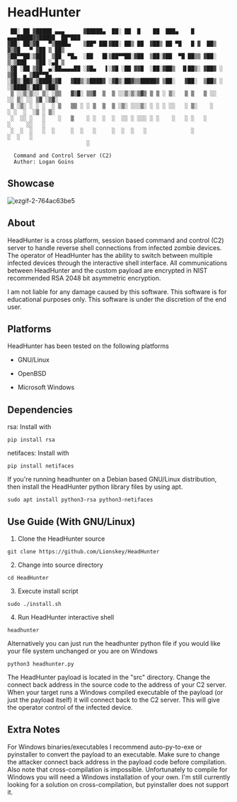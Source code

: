 # HeadHunter

```
 ██░ ██ ▓█████ ▄▄▄      ▓█████▄  ██░ ██  █    ██  ███▄    █ ▄▄▄█████▓▓█████  ██▀███
▓██░ ██▒▓█   ▀▒████▄    ▒██▀ ██▌▓██░ ██▒ ██  ▓██▒ ██ ▀█   █ ▓  ██▒ ▓▒▓█   ▀ ▓██ ▒ ██▒
▒██▀▀██░▒███  ▒██  ▀█▄  ░██   █▌▒██▀▀██░▓██  ▒██░▓██  ▀█ ██▒▒ ▓██░ ▒░▒███   ▓██ ░▄█ ▒
░▓█ ░██ ▒▓█  ▄░██▄▄▄▄██ ░▓█▄   ▌░▓█ ░██ ▓▓█  ░██░▓██▒  ▐▌██▒░ ▓██▓ ░ ▒▓█  ▄ ▒██▀▀█▄
░▓█▒░██▓░▒████▒▓█   ▓██▒░▒████▓ ░▓█▒░██▓▒▒█████▓ ▒██░   ▓██░  ▒██▒ ░ ░▒████▒░██▓ ▒██▒
 ▒ ░░▒░▒░░ ▒░ ░▒▒   ▓▒█░ ▒▒▓  ▒  ▒ ░░▒░▒░▒▓▒ ▒ ▒ ░ ▒░   ▒ ▒   ▒ ░░   ░░ ▒░ ░░ ▒▓ ░▒▓░
 ▒ ░▒░ ░ ░ ░  ░ ▒   ▒▒ ░ ░ ▒  ▒  ▒ ░▒░ ░░░▒░ ░ ░ ░ ░░   ░ ▒░    ░     ░ ░  ░  ░▒ ░ ▒░
 ░  ░░ ░   ░    ░   ▒    ░ ░  ░  ░  ░░ ░ ░░░ ░ ░    ░   ░ ░   ░         ░     ░░   ░
 ░  ░  ░   ░  ░     ░  ░   ░     ░  ░  ░   ░              ░             ░  ░   ░
                         ░

  Command and Control Server (C2)
  Author: Logan Goins

```
## Showcase

![ezgif-2-764ac63be5](https://user-images.githubusercontent.com/55106700/230660106-0db0e26c-1fe1-4390-9fab-1cc12083beea.gif)

## About
HeadHunter is a cross platform, session based command and control (C2) server to handle reverse shell connections from infected zombie devices. The operator of HeadHunter has the ability to switch between multiple infected devices through the interactive shell interface. All communications between HeadHunter and the custom payload are encrypted in NIST recommended RSA 2048 bit asymmetric encryption. 

I am not liable for any damage caused by this software. This software is for educational purposes only. This software is under the discretion of the end user.

## Platforms
HeadHunter has been tested on the following platforms

- GNU/Linux

- OpenBSD

- Microsoft Windows

## Dependencies
rsa: Install with
 
```pip install rsa```

netifaces: Install with

```pip install netifaces```


If you're running headhunter on a Debian based GNU/Linux distribution, then install the HeadHunter python library files by using apt.

```sudo apt install python3-rsa python3-netifaces```

## Use Guide (With GNU/Linux)

1. Clone the HeadHunter source
```
git clone https://github.com/Lionskey/HeadHunter
```

2. Change into source directory
```
cd HeadHunter
```

3. Execute install script
```
sudo ./install.sh
```

4. Run HeadHunter interactive shell
```
headhunter
```

Alternatively you can just run the headhunter python file if you would like your file system unchanged or you are on Windows
```
python3 headhunter.py
```

The HeadHunter payload is located in the "src" directory. Change the connect back address in the source code to the address of your C2 server. When your target runs a Windows compiled executable of the payload (or just the payload itself) it will connect back to the C2 server. This will give the operator control of the infected device.

## Extra Notes

For Windows binaries/executables I recommend auto-py-to-exe or pyinstaller to convert the payload to an executable. Make sure to change the attacker connect back address in the payload code before compilation. Also note that cross-compilation is impossible. Unfortunately to compile for Windows you will need a Windows installation of your own. I'm still currently looking for a solution on cross-compilation, but pyinstaller does not support it. 
